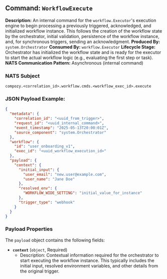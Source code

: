 ## Command: `WorkflowExecute`

**Description:** An internal command for the `workflow.Executor`'s execution engine to begin processing a previously triggered, acknowledged, and initialized workflow instance. This follows the creation of the workflow state by the orchestrator, initial validation, persistence of the workflow instance, and, for synchronous triggers, sending an acknowledgment.
**Produced By:** `system.Orchestrator` 
**Consumed By:** `workflow.Executor` 
**Lifecycle Stage:** Orchestrator has initialized the workflow state and is ready for the executor to start the actual workflow logic (e.g., evaluating the first step or task).
**NATS Communication Pattern:** Asynchronous (internal command)

### NATS Subject

`compozy.<correlation_id>.workflow.cmds.<workflow_exec_id>.execute`

### JSON Payload Example:

```json
{
  "metadata": {
    "correlation_id": "<uuid_from_trigger>",
    "request_id": "<uuid_internal_command>",
    "event_timestamp": "2025-05-13T20:00:01Z",
    "source_component": "system.Orchestrator"
  },
  "workflow": {
    "id": "user_onboarding_v1",
    "exec_id": "<uuid_workflow_execution_id>"
  },
  "payload": {
    "context": {
      "initial_input": {
        "user_email": "new.user@example.com",
        "user_name": "Jane Doe"
      },
      "resolved_env": {
        "WORKFLOW_WIDE_SETTING": "initial_value_for_instance"
      },
      "trigger_type": "webhook"
    }
  }
}
```

### Payload Properties

The `payload` object contains the following fields:
-   **`context`** (`object`, Required)
    -   Description: Contextual information required for the orchestrator to start executing the workflow instance. This typically includes the initial input, resolved environment variables, and other details from the original trigger. 
